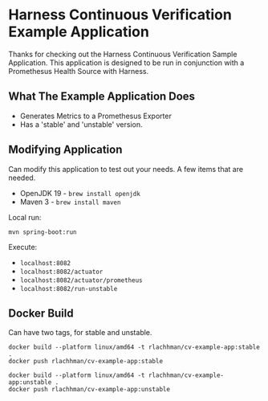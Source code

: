 # Harness Continuous Verification Example Application
Thanks for checking out the Harness Continuous Verification Sample Application. This application
is designed to be run in conjunction with a Promethesus Health Source with Harness. 

## What The Example Application Does

* Generates Metrics to a Promethesus Exporter
* Has a 'stable' and 'unstable' version. 


## Modifying Application
Can modify this application to test out your needs. A few items that are needed. 

* OpenJDK 19 - `brew install openjdk`
* Maven 3 - `brew install maven`

Local run:

```
mvn spring-boot:run
```

Execute:
* `localhost:8082`
* `localhost:8082/actuator`
* `localhost:8082/actuator/prometheus`
* `localhost:8082/run-unstable`

## Docker Build
Can have two tags, for stable and unstable. 

```
docker build --platform linux/amd64 -t rlachhman/cv-example-app:stable .
docker push rlachhman/cv-example-app:stable  

docker build --platform linux/amd64 -t rlachhman/cv-example-app:unstable .
docker push rlachhman/cv-example-app:unstable  
```
